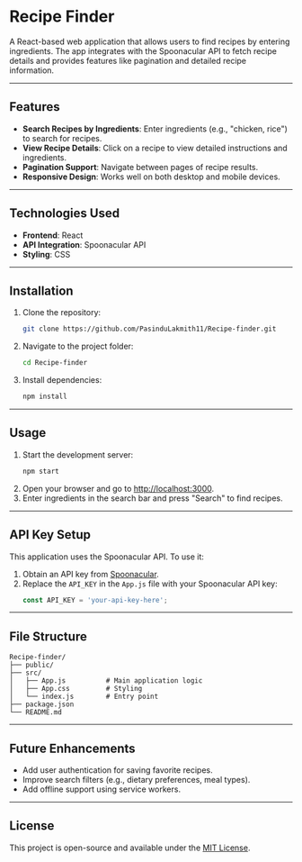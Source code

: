 
# Recipe Finder

A React-based web application that allows users to find recipes by entering ingredients. The app integrates with the Spoonacular API to fetch recipe details and provides features like pagination and detailed recipe information.

---

## Features
- **Search Recipes by Ingredients**: Enter ingredients (e.g., "chicken, rice") to search for recipes.
- **View Recipe Details**: Click on a recipe to view detailed instructions and ingredients.
- **Pagination Support**: Navigate between pages of recipe results.
- **Responsive Design**: Works well on both desktop and mobile devices.

---

## Technologies Used
- **Frontend**: React
- **API Integration**: Spoonacular API
- **Styling**: CSS

---

## Installation

1. Clone the repository:
   ```bash
   git clone https://github.com/PasinduLakmith11/Recipe-finder.git
   ```
2. Navigate to the project folder:
   ```bash
   cd Recipe-finder
   ```
3. Install dependencies:
   ```bash
   npm install
   ```

---

## Usage

1. Start the development server:
   ```bash
   npm start
   ```
2. Open your browser and go to [http://localhost:3000](http://localhost:3000).
3. Enter ingredients in the search bar and press "Search" to find recipes.

---

## API Key Setup

This application uses the Spoonacular API. To use it:
1. Obtain an API key from [Spoonacular](https://spoonacular.com/food-api).
2. Replace the `API_KEY` in the `App.js` file with your Spoonacular API key:
   ```javascript
   const API_KEY = 'your-api-key-here';
   ```

---

## File Structure
```
Recipe-finder/
├── public/
├── src/
│   ├── App.js          # Main application logic
│   ├── App.css         # Styling
│   └── index.js        # Entry point
├── package.json
└── README.md
```

---

## Future Enhancements
- Add user authentication for saving favorite recipes.
- Improve search filters (e.g., dietary preferences, meal types).
- Add offline support using service workers.

---

## License
This project is open-source and available under the [MIT License](LICENSE).

